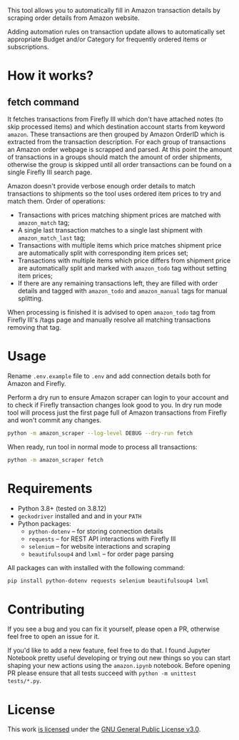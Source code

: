 This tool allows you to automatically fill in Amazon transaction details by scraping order details from Amazon website.

Adding automation rules on transaction update allows to automatically set appropriate Budget and/or Category for frequently ordered items or subscriptions.

# How it works?

## fetch command

It fetches transactions from Firefly III which don't have attached notes (to skip processed items) and which destination account starts from keyword `amazon`. These transactions are then grouped by Amazon OrderID which is extracted from the transaction description. For each group of transactions an Amazon order webpage is scrapped and parsed. At this point the amount of transactions in a groups should match the amount of order shipments, otherwise the group is skipped until all order transactions can be found on a single Firefly III search page.

Amazon doesn't provide verbose enough order details to match transactions to shipments so the tool uses ordered item prices to try and match them. Order of operations:
- Transactions with prices matching shipment prices are matched with `amazon_match` tag;
- A single last transaction matches to a single last shipment with `amazon_match_last` tag;
- Transactions with multiple items which price matches shipment price are automatically split with corresponding item prices set;
- Transactions with multiple items which price differs from shipment price are automatically split and marked with `amazon_todo` tag without setting item prices;
- If there are any remaining transactions left, they are filled with order details and tagged with `amazon_todo` and `amazon_manual` tags for manual splitting.

When processing is finished it is advised to open `amazon_todo` tag from Firefly III's /tags page and manually resolve all matching transactions removing that tag.

# Usage

Rename `.env.example` file to `.env` and add connection details both for Amazon and Firefly.

Perform a dry run to ensure Amazon scraper can login to your account and to check if Firefly transaction changes look good to you. In dry run mode tool will process just the first page full of Amazon transactions from Firefly and won't commit any changes.
```bash
python -m amazon_scraper --log-level DEBUG --dry-run fetch
```

When ready, run tool in normal mode to process all transactions:
```bash
python -m amazon_scraper fetch
```

# Requirements

* Python 3.8+ (tested on 3.8.12)
* `geckodriver` installed and and in your `PATH`
* Python packages:
  * `python-dotenv` – for storing connection details
  * `requests` – for REST API interactions with Firefly III
  * `selenium` – for website interactions and scraping
  * `beautifulsoup4` and `lxml` – for order page parsing

All packages can with installed with the following command:
```bash
pip install python-dotenv requests selenium beautifulsoup4 lxml
```

# Contributing

If you see a bug and you can fix it yourself, please open a PR, otherwise feel free to open an issue for it.

If you'd like to add a new feature, feel free to do that. I found Jupyter Notebook pretty useful developing or trying out new things so you can start shaping your new actions using the `amazon.ipynb` notebook. Before opening PR please ensure that all tests succeed with `python -m unittest tests/*.py`.

# License

This work [is licensed](https://github.com/krin-san/firefly-iii-amazon-scraper/blob/main/LICENSE) under the [GNU General Public License v3.0](https://www.gnu.org/licenses/gpl-3.0.html).
